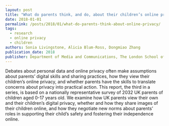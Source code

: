 ```yaml
---
layout: post
title: "What do parents think, and do, about their children’s online privacy?"
date: 2018-01-01
permalink: /posts/2018/01/what-do-parents-think-about-online-privacy/
tags:
  - research
  - online privacy
  - children
authors: Sonia Livingstone, Alicia Blum-Ross, Dongmiao Zhang
publication_date: 2018
publisher: Department of Media and Communications, The London School of Economics and Political Science.
---
```


<style>
/* Custom font size for this post */
body {
    font-size: 14px;
}
</style>

Debates about personal data and online privacy often make assumptions about parents’ digital skills and sharing practices, how they view their children’s online privacy, and whether parents have the skills to translate concerns about privacy into practical action. This report, the third in a series, is based on a nationally representative survey of 2032 UK parents of children aged 0-17 years old. We examine how UK parents view their own and their children’s digital privacy, whether and how they share images of their children online, and how they negotiate new norms about parents’ roles in supporting their child’s safety and fostering their independence online.
